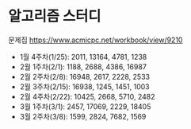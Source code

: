 # 알고리즘 스터디
문제집 https://www.acmicpc.net/workbook/view/9210

- 1월 4주차(1/25): 2011, 13164, 4781, 1238
- 2월 1주차(2/1): 1188, 2688, 4386, 16987
- 2월 2주차(2/8): 16948, 2617, 2228, 2533
- 2월 3주차(2/15): 16938, 1245, 1451, 1003
- 2월 4주차(2/22): 10425, 2668, 5710, 2482
- 3월 1주차(3/1): 2457, 17069, 2229, 18405
- 3월 2주차(3/8): 1599, 2824, 7682, 1569
